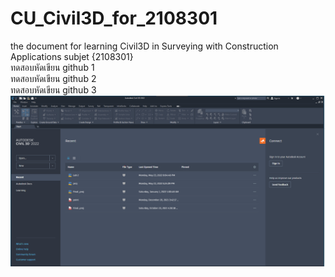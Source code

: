 # CU_Civil3D_for_2108301
the document for learning Civil3D in Surveying with Construction Applications subjet {2108301} <br/>
ทดสอบหัดเขียน github 1 <br/>
ทดสอบหัดเขียน github 2 <br/>
ทดสอบหัดเขียน github 3 <br/>
![alt text](https://github.com/gasidit2015/CU_Civil3D_for_2108301/blob/main/1.png?raw=true)
